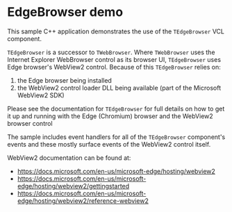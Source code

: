 EdgeBrowser demo
================

This sample C++ application demonstrates the use of the `TEdgeBrowser` VCL component.

`TEdgeBrowser` is a successor to `TWebBrowser`. Where `TWebBrowser` uses the Internet Explorer WebBrowser control as its browser UI, `TEdgeBrowser` uses Edge browser's WebView2 control. Because of this `TEdgeBrowser` relies on:

1.  the Edge browser being installed
2.  the WebView2 control loader DLL being available (part of the Microsoft WebView2 SDK)

Please see the documentation for `TEdgeBrowser` for full details on how to get it up and running with the Edge (Chromium) browser and the WebView2 browser control

The sample includes event handlers for all of the `TEdgeBrowser` component's events and these mostly surface events of the WebView2 control itself.

WebView2 documentation can be found at:

*   https://docs.microsoft.com/en-us/microsoft-edge/hosting/webview2
*   https://docs.microsoft.com/en-us/microsoft-edge/hosting/webview2/gettingstarted
*   https://docs.microsoft.com/en-us/microsoft-edge/hosting/webview2/reference-webview2